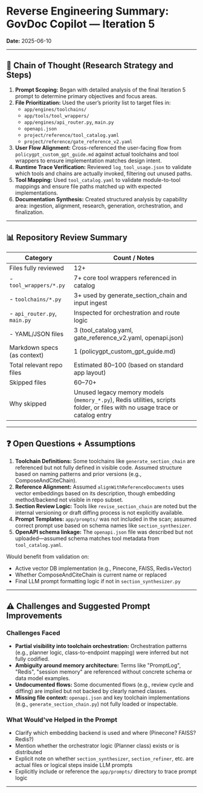 # Reverse Engineering Summary: GovDoc Copilot — Iteration 5

**Date:** 2025-06-10

---

## 🧠 Chain of Thought (Research Strategy and Steps)

1. **Prompt Scoping:** Began with detailed analysis of the final Iteration 5 prompt to determine primary objectives and focus areas.
2. **File Prioritization:** Used the user’s priority list to target files in:
   - `app/engines/toolchains/`
   - `app/tools/tool_wrappers/`
   - `app/engines/api_router.py`, `main.py`
   - `openapi.json`
   - `project/reference/tool_catalog.yaml`
   - `project/reference/gate_reference_v2.yaml`
3. **User Flow Alignment:** Cross-referenced the user-facing flow from `policygpt_custom_gpt_guide.md` against actual toolchains and tool wrappers to ensure implementation matches design intent.
4. **Runtime Trace Verification:** Reviewed `log_tool_usage.json` to validate which tools and chains are actually invoked, filtering out unused paths.
5. **Tool Mapping:** Used `tool_catalog.yaml` to validate module-to-tool mappings and ensure file paths matched up with expected implementations.
6. **Documentation Synthesis:** Created structured analysis by capability area: ingestion, alignment, research, generation, orchestration, and finalization.

---

## 📊 Repository Review Summary

| Category                         | Count / Notes                                      |
|----------------------------------|----------------------------------------------------|
| Files fully reviewed             | 12+                                                |
| - `tool_wrappers/*.py`          | 7+ core tool wrappers referenced in catalog        |
| - `toolchains/*.py`             | 3+ used by generate_section_chain and input ingest |
| - `api_router.py`, `main.py`    | Inspected for orchestration and route logic        |
| - YAML/JSON files                | 3 (tool_catalog.yaml, gate_reference_v2.yaml, openapi.json) |
| Markdown specs (as context)     | 1 (policygpt_custom_gpt_guide.md)                  |
| Total relevant repo files       | Estimated 80–100 (based on standard app layout)    |
| Skipped files                   | 60–70+                                             |
| Why skipped                     | Unused legacy memory models (`memory_*.py`), Redis utilities, scripts folder, or files with no usage trace or catalog entry |

---

## ❓ Open Questions + Assumptions

1. **Toolchain Definitions:** Some toolchains like `generate_section_chain` are referenced but not fully defined in visible code. Assumed structure based on naming patterns and prior versions (e.g., ComposeAndCiteChain).
2. **Reference Alignment:** Assumed `alignWithReferenceDocuments` uses vector embeddings based on its description, though embedding method/backend not visible in repo subset.
3. **Section Review Logic:** Tools like `revise_section_chain` are noted but the internal versioning or draft diffing process is not explicitly available.
4. **Prompt Templates:** `app/prompts/` was not included in the scan; assumed correct prompt use based on schema names like `section_synthesizer`.
5. **OpenAPI schema linkage:** The `openapi.json` file was described but not uploaded—assumed schema matches tool metadata from `tool_catalog.yaml`.

Would benefit from validation on:
- Active vector DB implementation (e.g., Pinecone, FAISS, Redis+Vector)
- Whether ComposeAndCiteChain is current name or replaced
- Final LLM prompt formatting logic if not in `section_synthesizer.py`

---

## ⚠️ Challenges and Suggested Prompt Improvements

### Challenges Faced
- **Partial visibility into toolchain orchestration:** Orchestration patterns (e.g., planner logic, class-to-endpoint mapping) were inferred but not fully codified.
- **Ambiguity around memory architecture:** Terms like "PromptLog", "Redis", "session memory" are referenced without concrete schema or data model examples.
- **Undocumented flows:** Some documented flows (e.g., review cycle and diffing) are implied but not backed by clearly named classes.
- **Missing file context:** `openapi.json` and key toolchain implementations (e.g., `generate_section_chain.py`) not fully loaded or inspectable.

### What Would've Helped in the Prompt
- Clarify which embedding backend is used and where (Pinecone? FAISS? Redis?)
- Mention whether the orchestrator logic (Planner class) exists or is distributed
- Explicit note on whether `section_synthesizer`, `section_refiner`, etc. are actual files or logical steps inside LLM prompts
- Explicitly include or reference the `app/prompts/` directory to trace prompt logic

---

